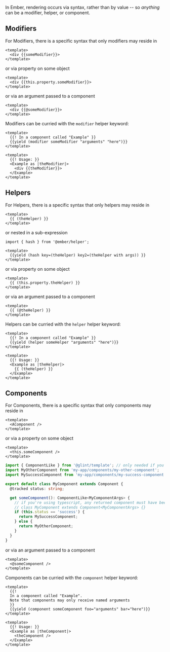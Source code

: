 In Ember, rendering occurs via syntax, rather than by value -- so _anything_ can be a modifier, helper, or component.

## Modifiers

For Modifiers, there is a specific syntax that only modifiers may reside in

```gjs
<template>
  <div {{someModifier}}>
</template>
```
or via property on some object

```gjs
<template>
  <div {{this.property.someModifier}}>
</template>
```
or via an argument passed to a component

```gjs
<template>
  <div {{@someModifier}}>
</template>
```

Modifiers can be curried with the `modifier` helper keyword:

```gjs
<template>
  {{! In a component called "Example" }}
  {{yield (modifier someModifier "arguments" "here")}}
</template>
```

```gjs
<template>
  {{! Usage: }}
  <Example as |theModifier|>
    <div {{theModifier}}>
  </Example>
</template>
```


## Helpers

For Helpers, there is a specific syntax that only helpers may reside in
```gjs
<template>
  {{ (theHelper) }}
</template>
```
or nested in a sub-expression
```gjs
import { hash } from '@ember/helper';

<template>
  {{yield (hash key=(theHelper) key2=(theHelper with args)) }}
</template>
```
or via property on some object
```gjs
<template>
  {{ (this.property.theHelper) }}
</template>
```
or via an argument passed to a component
```gjs
<template>
  {{ (@theHelper) }}
</template>
```

Helpers can be curried with the `helper` helper keyword:
```gjs
<template>
  {{! In a component called "Example" }}
  {{yield (helper someHelper "arguments" "here")}}
</template>
```

```gjs
<template>
  {{! Usage: }}
  <Example as |theHelper|>
    {{ (theHelper) }}
  </Example>
</template>
```

## Components

For Components, there is a specific syntax that only components may reside in
```gjs
<template>
  <AComponent />
</template>
```
or via a property on some object
```gjs
<template>
  <this.someComponent />
</template>
```
```ts
import { ComponentLike } from '@glint/template'; // only needed if you're using typescript
import MyOtherComponent from 'my-app/components/my-other-component';
import MySuccessComponent from 'my-app/components/my-success-component';

export default class MyComponent extends Component {
  @tracked status: string;

  get someComponent(): ComponentLike<MyComponentArgs> {
    // if you're using typescript, any returned component must have been defined as
    // class MyComponent extends Component<MyComponentArgs> {}
    if (this.status == 'success') {
      return MySuccessComponent;
    } else {
      return MyOtherComponent;
    }
  }
}
```
or via an argument passed to a component
```gjs
<template>
  <@someComponent />
</template>
```

Components can be curried with the `component` helper keyword:
```gjs
<template>
  {{!
  In a component called "Example".
  Note that components may only receive named arguments
  }}
  {{yield (component someComponent foo="arguments" bar="here")}}
</template>
```

```gjs
<template>
  {{! Usage: }}
  <Example as |theComponent|>
    <theComponent />
  </Example>
</template>
```
<!-- eof - needed for pages that end in a code block  -->
